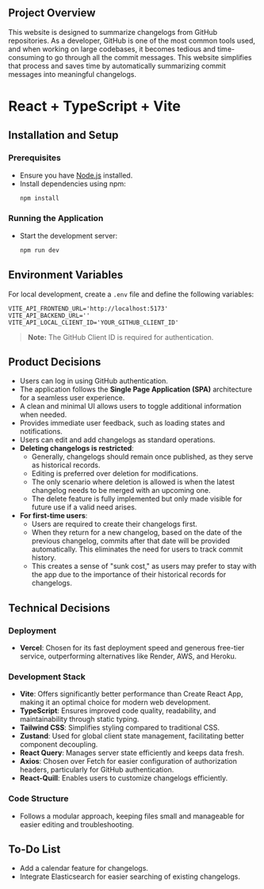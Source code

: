 
## Project Overview

This website is designed to summarize changelogs from GitHub repositories. As a developer, GitHub is one of the most common tools used, and when working on large codebases, it becomes tedious and time-consuming to go through all the commit messages. This website simplifies that process and saves time by automatically summarizing commit messages into meaningful changelogs.

# React + TypeScript + Vite

## Installation and Setup

### Prerequisites
- Ensure you have [Node.js](https://nodejs.org/) installed.
- Install dependencies using npm:
  ```sh
  npm install
  ```

### Running the Application
- Start the development server:
  ```sh
  npm run dev
  ```

## Environment Variables
For local development, create a `.env` file and define the following variables:
```env
VITE_API_FRONTEND_URL='http://localhost:5173'
VITE_API_BACKEND_URL=''
VITE_API_LOCAL_CLIENT_ID='YOUR_GITHUB_CLIENT_ID'
```
> **Note:** The GitHub Client ID is required for authentication.

## Product Decisions
- Users can log in using GitHub authentication.
- The application follows the **Single Page Application (SPA)** architecture for a seamless user experience.
- A clean and minimal UI allows users to toggle additional information when needed.
- Provides immediate user feedback, such as loading states and notifications.
- Users can edit and add changelogs as standard operations.
- **Deleting changelogs is restricted**:
  - Generally, changelogs should remain once published, as they serve as historical records.
  - Editing is preferred over deletion for modifications.
  - The only scenario where deletion is allowed is when the latest changelog needs to be merged with an upcoming one.
  - The delete feature is fully implemented but only made visible for future use if a valid need arises.
- **For first-time users**:
  - Users are required to create their changelogs first.
  - When they return for a new changelog, based on the date of the previous changelog, commits after that date will be provided automatically. This eliminates the need for users to track commit history.
  - This creates a sense of "sunk cost," as users may prefer to stay with the app due to the importance of their historical records for changelogs.

  

## Technical Decisions

### Deployment
- **Vercel**: Chosen for its fast deployment speed and generous free-tier service, outperforming alternatives like Render, AWS, and Heroku.

### Development Stack
- **Vite**: Offers significantly better performance than Create React App, making it an optimal choice for modern web development.
- **TypeScript**: Ensures improved code quality, readability, and maintainability through static typing.
- **Tailwind CSS**: Simplifies styling compared to traditional CSS.
- **Zustand**: Used for global client state management, facilitating better component decoupling.
- **React Query**: Manages server state efficiently and keeps data fresh.
- **Axios**: Chosen over Fetch for easier configuration of authorization headers, particularly for GitHub authentication.
- **React-Quill**: Enables users to customize changelogs efficiently.

### Code Structure
- Follows a modular approach, keeping files small and manageable for easier editing and troubleshooting.

## To-Do List
- Add a calendar feature for changelogs.
- Integrate Elasticsearch for easier searching of existing changelogs.

